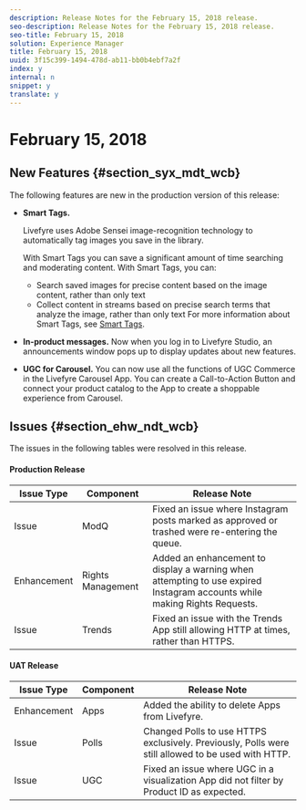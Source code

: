 ```yaml
---
description: Release Notes for the February 15, 2018 release.
seo-description: Release Notes for the February 15, 2018 release.
seo-title: February 15, 2018
solution: Experience Manager
title: February 15, 2018
uuid: 3f15c399-1494-478d-ab11-bb0b4ebf7a2f
index: y
internal: n
snippet: y
translate: y
---
```


# February 15, 2018


## New Features {#section_syx_mdt_wcb}

The following features are new in the production version of this release:

* **Smart Tags.**

  Livefyre uses Adobe Sensei image-recognition technology to automatically tag images you save in the library.

  With Smart Tags you can save a significant amount of time searching and moderating content. With Smart Tags, you can: 

    * Search saved images for precise content based on the image content, rather than only text
    * Collect content in streams based on precise search terms that analyze the image, rather than only text
  For more information about Smart Tags, see [ Smart Tags](../c_smart_tags.md#c_smart_tags).

* **In-product messages.** Now when you log in to Livefyre Studio, an announcements window pops up to display updates about new features.
* **UGC for Carousel.** You can now use all the functions of UGC Commerce in the Livefyre Carousel App. You can create a Call-to-Action Button and connect your product catalog to the App to create a shoppable experience from Carousel.

## Issues {#section_ehw_ndt_wcb}

The issues in the following tables were resolved in this release.

#### Production Release
|  **Issue Type** | **Component** | **Release Note** |
|---|---|---|
|  Issue | ModQ | Fixed an issue where Instagram posts marked as approved or trashed were re-entering the queue. |
|  Enhancement | Rights Management | Added an enhancement to display a warning when attempting to use expired Instagram accounts while making Rights Requests. |
|  Issue | Trends | Fixed an issue with the Trends App still allowing HTTP at times, rather than HTTPS. |


#### UAT Release
|  **Issue Type** | **Component** | **Release Note** |
|---|---|---|
|  Enhancement | Apps | Added the ability to delete Apps from Livefyre. |
|  Issue | Polls | Changed Polls to use HTTPS exclusively. Previously, Polls were still allowed to be used with HTTP. |
|  Issue | UGC | Fixed an issue where UGC in a visualization App did not filter by Product ID as expected. |

